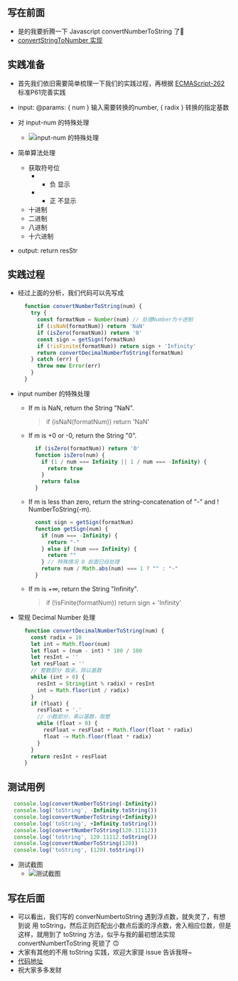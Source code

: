 

## 写在前面
- 是的我要折腾一下 Javascript convertNumberToString 了🙆
- [convertStringToNumber 实现](https://ele-peng.github.io/2020/04/24/convertStringToNumber/)

<!-- more -->
## 实践准备
- 首先我们依旧需要简单梳理一下我们的实践过程，再根据 [ECMAScript-262](https://www.ecma-international.org/publications/standards/Ecma-262.htm) 标准P61完善实践
- input: @params: { num } 输入需要转换的number, { radix } 转换的指定基数
- 对 input-num 的特殊处理
	- ![input-num 的特殊处理](http://p1.meituan.net/myvideodistribute/e0405830e24314df04f89a21078cc64198443.png)
- 简单算法处理
	- 获取符号位
		- - 负 显示
		- + 正 不显示
	- 十进制
	- 二进制
	- 八进制
	- 十六进制

- output: return resStr

## 实践过程
- 经过上面的分析，我们代码可以先写成

	```javascript
	  function convertNumberToString(num) {
	    try {
	      const formatNum = Number(num) // 处理Number为十进制
	      if (isNaN(formatNum)) return 'NaN'
	      if (isZero(formatNum)) return '0'
	      const sign = getSign(formatNum)
	      if (!isFinite(formatNum)) return sign + 'Infinity'
	      return convertDecimalNumberToString(formatNum)
	    } catch (err) {
	      throw new Error(err)
	    }
	  }
	```
- input number 的特殊处理
	- If m is NaN, return the String "NaN".
	
		> if (isNaN(formatNum)) return 'NaN'
	
	- If m is +0 or -0, return the String "0".
		
		```javascript
		  if (isZero(formatNum)) return '0'
		  function isZero(num) {
		    if (1 / num === Infinity || 1 / num === -Infinity) {
		      return true
		    }
		    return false
		  }
		```
	- If m is less than zero, return the string-concatenation of "-" and ! NumberToString(-m).

		```javascript
		  const sign = getSign(formatNum)
		  function getSign(num) {
		    if (num === -Infinity) {
		      return "-"
		    } else if (num === Infinity) {
		      return ""
		    } // 特殊情况 0 前面已经处理
		    return num / Math.abs(num) === 1 ? "" : "-"
		  }
		```
	
	- If m is +∞, return the String "Infinity".

		> if (!isFinite(formatNum)) return sign + 'Infinity'

- 常规 Decimal Number 处理

	```javascript
	  function convertDecimalNumberToString(num) {
	    const radix = 10
	    let int = Math.floor(num)
	    let float = (num - int) * 100 / 100
	    let resInt = ''
	    let resFloat = ''
	    // 整数部分 取余，除以基数
	    while (int > 0) {
	      resInt = String(int % radix) + resInt
	      int = Math.floor(int / radix)
	    }
	    if (float) {
	      resFloat = '.'
	      // 小数部分，乘以基数，取整
	      while (float > 0) {
	        resFloat = resFloat + Math.floor(float * radix)
	        float -= Math.floor(float * radix)
	      }
	    }
	    return resInt + resFloat
	  }
	```
	
## 测试用例

```javascript
  console.log(convertNumberToString(-Infinity))
  console.log('toString', -Infinity.toString())
  console.log(convertNumberToString(+Infinity))
  console.log('toString', +Infinity.toString())
  console.log(convertNumberToString(120.11112))
  console.log('toString', 120.11112.toString())
  console.log(convertNumberToString(120))
  console.log('toString', (120).toString())
```
- 测试截图
	- ![测试截图](http://p0.meituan.net/myvideodistribute/b741d6a87bab9c52f01871781745689124911.png)

## 写在后面
- 可以看出，我们写的 converNumbertoString 遇到浮点数，就失灵了，有想到说 用 toString，然后正则匹配出小数点后面的浮点数，舍入相应位数，但是这样，就用到了 toString 方法，似乎与我的最初想法实现 convertNumbertToString 死锁了 🙃
- 大家有其他的不用 toString 实践，欢迎大家提 issue 告诉我呀~
- [代码地址](https://github.com/Ele-Peng/Frontend-01-Template/blob/master/week03/convertNumberToString.html)
- 祝大家多多发财
